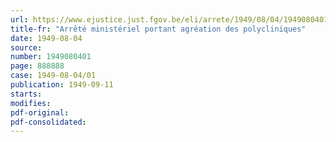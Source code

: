 ```yaml
---
url: https://www.ejustice.just.fgov.be/eli/arrete/1949/08/04/1949080401/justel
title-fr: "Arrêté ministériel portant agréation des polycliniques"
date: 1949-08-04
source:
number: 1949080401
page: 888888
case: 1949-08-04/01
publication: 1949-09-11
starts:
modifies:
pdf-original:
pdf-consolidated:
---
```


